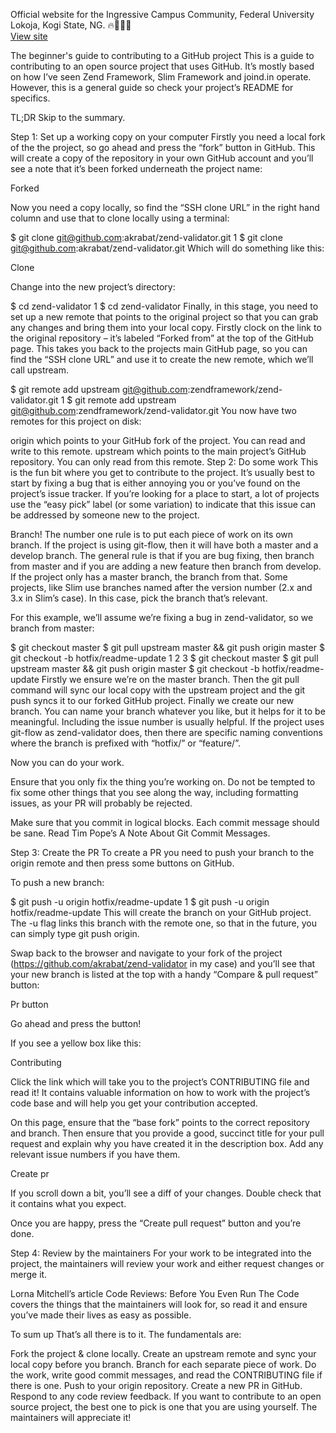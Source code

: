 Official website for the Ingressive Campus Community, Federal University Lokoja, Kogi State, NG. 
:fire::rocket::rocket::rocket: <br>
[View site](https://icafulokoja.github.io)

The beginner's guide to contributing to a GitHub project
This is a guide to contributing to an open source project that uses GitHub. It’s mostly based on how I’ve seen Zend Framework, Slim Framework and joind.in operate. However, this is a general guide so check your project’s README for specifics.

TL;DR
Skip to the summary.

Step 1: Set up a working copy on your computer
Firstly you need a local fork of the the project, so go ahead and press the “fork” button in GitHub. This will create a copy of the repository in your own GitHub account and you’ll see a note that it’s been forked underneath the project name:

Forked

Now you need a copy locally, so find the “SSH clone URL” in the right hand column and use that to clone locally using a terminal:


$ git clone git@github.com:akrabat/zend-validator.git
1
$ git clone git@github.com:akrabat/zend-validator.git
Which will do something like this:

Clone

Change into the new project’s directory:


$ cd zend-validator
1
$ cd zend-validator
Finally, in this stage, you need to set up a new remote that points to the original project so that you can grab any changes and bring them into your local copy. Firstly clock on the link to the original repository – it’s labeled “Forked from” at the top of the GitHub page. This takes you back to the projects main GitHub page, so you can find the “SSH clone URL” and use it to create the new remote, which we’ll call upstream.


$ git remote add upstream git@github.com:zendframework/zend-validator.git
1
$ git remote add upstream git@github.com:zendframework/zend-validator.git
You now have two remotes for this project on disk:

origin which points to your GitHub fork of the project. You can read and write to this remote.
upstream which points to the main project’s GitHub repository. You can only read from this remote.
Step 2: Do some work
This is the fun bit where you get to contribute to the project. It’s usually best to start by fixing a bug that is either annoying you or you’ve found on the project’s issue tracker. If you’re looking for a place to start, a lot of projects use the “easy pick” label (or some variation) to indicate that this issue can be addressed by someone new to the project.

Branch!
The number one rule is to put each piece of work on its own branch. If the project is using git-flow, then it will have both a master and a develop branch. The general rule is that if you are bug fixing, then branch from master and if you are adding a new feature then branch from develop. If the project only has a master branch, the branch from that. Some projects, like Slim use branches named after the version number (2.x and 3.x in Slim’s case). In this case, pick the branch that’s relevant.

For this example, we’ll assume we’re fixing a bug in zend-validator, so we branch from master:


$ git checkout master
$ git pull upstream master && git push origin master
$ git checkout -b hotfix/readme-update
1
2
3
$ git checkout master
$ git pull upstream master && git push origin master
$ git checkout -b hotfix/readme-update
Firstly we ensure we’re on the master branch. Then the git pull command will sync our local copy with the upstream project and the git push syncs it to our forked GitHub project. Finally we create our new branch. You can name your branch whatever you like, but it helps for it to be meaningful. Including the issue number is usually helpful. If the project uses git-flow as zend-validator does, then there are specific naming conventions where the branch is prefixed with “hotfix/” or “feature/”.

Now you can do your work.

Ensure that you only fix the thing you’re working on. Do not be tempted to fix some other things that you see along the way, including formatting issues, as your PR will probably be rejected.

Make sure that you commit in logical blocks. Each commit message should be sane. Read Tim Pope’s A Note About Git Commit Messages.

Step 3: Create the PR
To create a PR you need to push your branch to the origin remote and then press some buttons on GitHub.

To push a new branch:


$ git push -u origin hotfix/readme-update
1
$ git push -u origin hotfix/readme-update
This will create the branch on your GitHub project. The -u flag links this branch with the remote one, so that in the future, you can simply type git push origin.

Swap back to the browser and navigate to your fork of the project (https://github.com/akrabat/zend-validator in my case) and you’ll see that your new branch is listed at the top with a handy “Compare & pull request” button:

Pr button

Go ahead and press the button!

If you see a yellow box like this:

Contributing

Click the link which will take you to the project’s CONTRIBUTING file and read it! It contains valuable information on how to work with the project’s code base and will help you get your contribution accepted.

On this page, ensure that the “base fork” points to the correct repository and branch. Then ensure that you provide a good, succinct title for your pull request and explain why you have created it in the description box. Add any relevant issue numbers if you have them.

Create pr

If you scroll down a bit, you’ll see a diff of your changes. Double check that it contains what you expect.

Once you are happy, press the “Create pull request” button and you’re done.

Step 4: Review by the maintainers
For your work to be integrated into the project, the maintainers will review your work and either request changes or merge it.

Lorna Mitchell’s article Code Reviews: Before You Even Run The Code covers the things that the maintainers will look for, so read it and ensure you’ve made their lives as easy as possible.

To sum up
That’s all there is to it. The fundamentals are:

Fork the project & clone locally.
Create an upstream remote and sync your local copy before you branch.
Branch for each separate piece of work.
Do the work, write good commit messages, and read the CONTRIBUTING file if there is one.
Push to your origin repository.
Create a new PR in GitHub.
Respond to any code review feedback.
If you want to contribute to an open source project, the best one to pick is one that you are using yourself. The maintainers will appreciate it!
